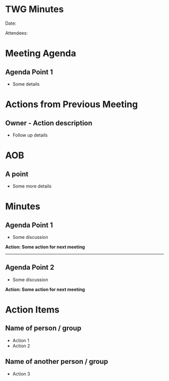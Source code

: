 # TWG Minutes

Date:

Attendees:

# Meeting Agenda

## Agenda Point 1
- Some details

# Actions from Previous Meeting
## Owner - Action description
- Follow up details

# AOB

## A point
- Some more details

# Minutes

## Agenda Point 1
- Some discussion


**Action: Some action for next meeting**

---

## Agenda Point 2
- Some discussion

**Action: Some action for next meeting**

# Action Items

## Name of person / group
- Action 1
- Action 2

## Name of another person / group
- Action 3